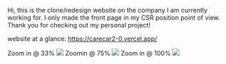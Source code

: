Hi, this is the clone/redesign website on the company I am currently working for. I only made the front page in my CSR position point of view. Thank you for checking out my personal project!

website at a glance: https://carecar2-0.vercel.app/

Zoom in @ 33%
<img src="public/screenshots/view1">
Zoomin @ 75%
<img src="./screenshots/view2">
Zoom in @ 100%
<img src="/screenshots/view3">
